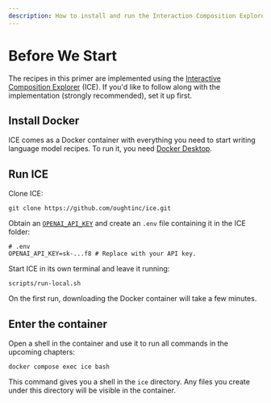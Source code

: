 ```yaml
---
description: How to install and run the Interaction Composition Explorer
---
```


# Before We Start

The recipes in this primer are implemented using the [Interactive Composition Explorer](https://github.com/oughtinc/ice) (ICE). If you'd like to follow along with the implementation (strongly recommended), set it up first.

## Install Docker

ICE comes as a Docker container with everything you need to start writing language model recipes. To run it, you need [Docker Desktop](https://www.docker.com/products/docker-desktop/).

## Run ICE

Clone ICE:

```shell
git clone https://github.com/oughtinc/ice.git
```

Obtain an [`OPENAI_API_KEY`](https://beta.openai.com/account/api-keys) and create an `.env` file containing it in the ICE folder:

```shell
# .env
OPENAI_API_KEY=sk-...f8 # Replace with your API key. 
```

Start ICE in its own terminal and leave it running:

```shell
scripts/run-local.sh
```

On the first run, downloading the Docker container will take a few minutes.

## Enter the container

Open a shell in the container and use it to run all commands in the upcoming chapters:

```shell
docker compose exec ice bash
```

This command gives you a shell in the `ice` directory. Any files you create under this directory will be visible in the container.
